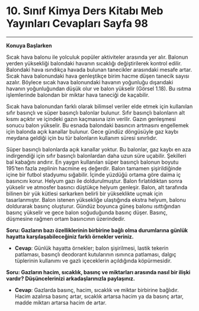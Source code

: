 # 10. Sınıf Kimya Ders Kitabı Meb Yayınları Cevapları Sayfa 98

---

**Konuya Başlarken**

Sıcak hava balonu ile yolculuk popüler aktiviteler arasında yer alır. Balonun yerden yüksekliği balondaki havanın sıcaklığı değiştirilerek kontrol edilir. Balondaki hava ısındıkça havada bulunan tanecikler arasındaki mesafe artar. Sıcak hava balonundaki hava genleştikçe birim hacme düşen tanecik sayısı azalır. Böylece sıcak hava balonundaki havanın yoğunluğu dışarıdaki havanın yoğunluğundan düşük olur ve balon yükselir (Görsel 1.18). Bu ısıtma işlemlerinde balondan bir miktar hava taneciği de kaçabilir.

Sıcak hava balonundan farklı olarak bilimsel veriler elde etmek için kullanılan sıfır basınçlı ve süper basınçlı balonlar bulunur. Sıfır basınçlı balonların alt kısmı açıktır ve içindeki gazın kaçmasına izin verilir. Gazın genleşmesi sonucu balon yükselir. Bu esnada balondaki basıncın artmasını engellemek için balonda açık kanallar bulunur. Gece gündüz döngüsüyle gaz kaybı meydana geldiği için bu tür balonların kullanım süresi sınırlıdır.

Süper basınçlı balonlarda açık kanallar yoktur. Bu balonlar, gaz kaybı en aza indirgendiği için sıfır basınçlı balonlardan daha uzun süre uçabilir. Şekilleri bal kabağını andırır. En yaygın kullanılan süper basınçlı balonun boyutu 195’ten fazla zeplinin hacmine eş değerdir. Balon tamamen şişirildiğinde içine bir futbol stadyumu sığabilir. İçinde yüzdüğü ortama göre daima iç basıncını korur. Helyum gazı ile doldurulmuştur. Balon fırlatıldıktan sonra yükselir ve atmosfer basıncı düştükçe helyum genleşir. Balon, alt tarafında bilinen bir yük kütlesi sarkarken belirli bir yükseklikte uçmak için tasarlanmıştır. Balon istenen yüksekliğe ulaştığında ekstra helyum, balonu doldurarak basınç oluşturur. Gündüz boyunca güneş balonu ısıttığından basınç yükselir ve gece balon soğuduğunda basınç düşer. Basınç, düşmesine rağmen ortam basıncının üzerindedir.

**Soru: Gazların bazı özelliklerinin birbirine bağlı olma durumlarına günlük hayatta karşılaşabileceğiniz farklı örnekler veriniz.**

-   **Cevap**: Günlük hayatta örnekler; balon şişirilmesi, lastik tekerin patlaması, basınçlı deodorant kutularının ısınınca patlaması, dalgıç tüplerinin kullanımı ve gazlı içeceklerin açıldığında köpürmesidir.

**Soru: Gazların hacim, sıcaklık, basınç ve miktarları arasında nasıl bir ilişki vardır? Düşüncelerinizi arkadaşlarınızla paylaşınız.**

-   **Cevap**: Gazlarda basınç, hacim, sıcaklık ve miktar birbirine bağlıdır. Hacim azalırsa basınç artar, sıcaklık artarsa hacim ya da basınç artar, madde miktarı artarsa hacim de artar.